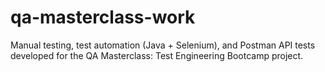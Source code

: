 # qa-masterclass-work
Manual testing, test automation (Java + Selenium), and Postman API tests developed for the QA Masterclass: Test Engineering Bootcamp project.
